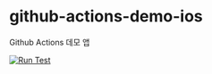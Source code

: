 # github-actions-demo-ios
Github Actions 데모 앱

[![Run Test](https://github.com/ne-projects/github-actions-demo-ios/actions/workflows/test_on_develop.yml/badge.svg?branch=develop)](https://github.com/ne-projects/github-actions-demo-ios/actions/workflows/test_on_develop.yml)
